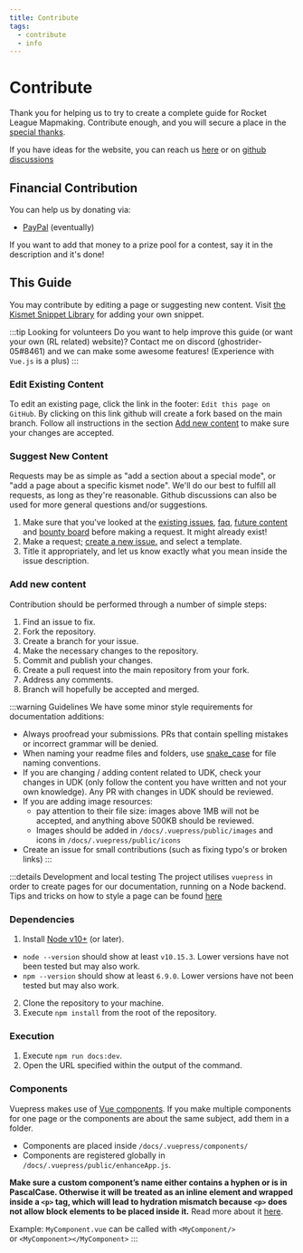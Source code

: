 ```yaml
---
title: Contribute
tags:
  - contribute
  - info
---
```


# Contribute

Thank you for helping us to try to create a complete guide for Rocket League Mapmaking. Contribute enough, and you will secure a place in the [special thanks](../more/about.html#special-thanks).

If you have ideas for the website, you can reach us [here](../more/contact.html) or on [github discussions](https://github.com/RocketLeagueMapmaking/RL-docs/discussions)

## Financial Contribution

You can help us by donating via:

- [PayPal]() (eventually)

If you want to add that money to a prize pool for a contest, say it in the description and it's done!

## This Guide

You may contribute by editing a page or suggesting new content. Visit [the Kismet Snippet Library](https://github.com/RocketLeagueMapmaking/Kismet) for adding your own snippet.

:::tip Looking for volunteers
Do you want to help improve this guide (or want your own (RL related) website)? Contact me on discord (ghostrider-05#8461) and we can make some awesome features! (Experience with `Vue.js` is a plus)
:::

### Edit Existing Content

To edit an existing page, click the link in the footer: `Edit this page on GitHub`. By clicking on this link github will create a fork based on the main branch. Follow all instructions in the section [Add new content](./contribute.html#add-new-content) to make sure your changes are accepted.

### Suggest New Content

Requests may be as simple as "add a section about a special mode", or "add a page about a specific kismet node". We'll do our best to fulfill all requests, as long as they're reasonable. Github discussions can also be used for more general questions and/or suggestions.

1. Make sure that you've looked at the [existing issues](https://github.com/RocketLeagueMapmaking/RL-docs/issues), [faq](../faq/), [future content](../../more/roadmap.html#upcoming-content) and [bounty board](./contribute.html#this-guide) before making a request. It might already exist!
2. Make a request; [create a new issue.](https://github.com/RocketLeagueMapmaking/RL-docs/issues) and select a template.
3. Title it appropriately, and let us know exactly what you mean inside the issue description.

### Add new content

Contribution should be performed through a number of simple steps:

1. Find an issue to fix.
2. Fork the repository.
3. Create a branch for your issue.
4. Make the necessary changes to the repository.
5. Commit and publish your changes.
6. Create a pull request into the main repository from your fork.
7. Address any comments.
8. Branch will hopefully be accepted and merged.

:::warning Guidelines
We have some minor style requirements for documentation additions:

- Always proofread your submissions. PRs that contain spelling mistakes or incorrect grammar will be denied.
- When naming your readme files and folders, use [snake_case](https://en.wikipedia.org/wiki/Snake_case) for file naming conventions.
- If you are changing / adding content related to UDK, check your changes in UDK (only follow the content you have written and not your own knowledge). Any PR with changes in UDK should be reviewed.
- If you are adding image resources:
  - pay attention to their file size: images above 1MB will not be accepted, and anything above 500KB should be reviewed.
  - Images should be added in `/docs/.vuepress/public/images` and icons in `/docs/.vuepress/public/icons`
- Create an issue for small contributions (such as fixing typo's or broken links)
:::

:::details Development and local testing
The project utilises `vuepress` in order to create pages for our documentation, running on a Node backend.
Tips and tricks on how to style a page can be found [here](../assets)

### Dependencies

1. Install [Node v10+](https://docs.npmjs.com/downloading-and-installing-node-js-and-npm) (or later).

- `node --version` should show at least `v10.15.3`. Lower versions have not been tested but may also work.
- `npm --version` should show at least `6.9.0`. Lower versions have not been tested but may also work.

2. Clone the repository to your machine.
3. Execute `npm install` from the root of the repository.

### Execution

1. Execute `npm run docs:dev`.
2. Open the URL specified within the output of the command.

### Components

Vuepress makes use of [Vue components](https://vuepress.vuejs.org/guide/using-vue.html#using-components). If you make multiple components for one page or the components are about the same subject, add them in a folder.

- Components are placed inside `/docs/.vuepress/components/`
- Components are registered globally in `/docs/.vuepress/public/enhanceApp.js`.

**Make sure a custom component’s name either contains a hyphen or is in PascalCase. Otherwise it will be treated as an inline element and wrapped inside a `<p>` tag, which will lead to hydration mismatch because `<p>` does not allow block elements to be placed inside it.** Read more about it [here](https://vuejs.org/v2/guide/components-registration.html#Component-Names).

Example: `MyComponent.vue` can be called with `<MyComponent/>`\
or `<MyComponent></MyComponent>`
:::
